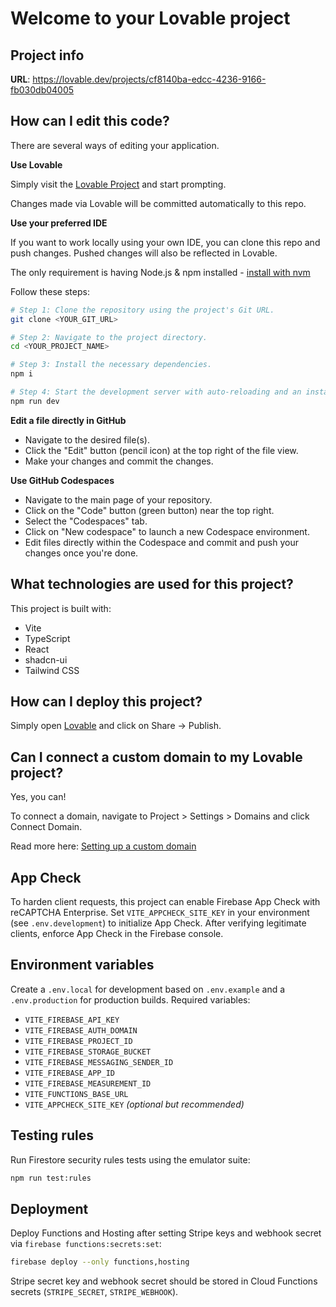 # Welcome to your Lovable project

## Project info

**URL**: https://lovable.dev/projects/cf8140ba-edcc-4236-9166-fb030db04005

## How can I edit this code?

There are several ways of editing your application.

**Use Lovable**

Simply visit the [Lovable Project](https://lovable.dev/projects/cf8140ba-edcc-4236-9166-fb030db04005) and start prompting.

Changes made via Lovable will be committed automatically to this repo.

**Use your preferred IDE**

If you want to work locally using your own IDE, you can clone this repo and push changes. Pushed changes will also be reflected in Lovable.

The only requirement is having Node.js & npm installed - [install with nvm](https://github.com/nvm-sh/nvm#installing-and-updating)

Follow these steps:

```sh
# Step 1: Clone the repository using the project's Git URL.
git clone <YOUR_GIT_URL>

# Step 2: Navigate to the project directory.
cd <YOUR_PROJECT_NAME>

# Step 3: Install the necessary dependencies.
npm i

# Step 4: Start the development server with auto-reloading and an instant preview.
npm run dev
```

**Edit a file directly in GitHub**

- Navigate to the desired file(s).
- Click the "Edit" button (pencil icon) at the top right of the file view.
- Make your changes and commit the changes.

**Use GitHub Codespaces**

- Navigate to the main page of your repository.
- Click on the "Code" button (green button) near the top right.
- Select the "Codespaces" tab.
- Click on "New codespace" to launch a new Codespace environment.
- Edit files directly within the Codespace and commit and push your changes once you're done.

## What technologies are used for this project?

This project is built with:

- Vite
- TypeScript
- React
- shadcn-ui
- Tailwind CSS

## How can I deploy this project?

Simply open [Lovable](https://lovable.dev/projects/cf8140ba-edcc-4236-9166-fb030db04005) and click on Share -> Publish.

## Can I connect a custom domain to my Lovable project?

Yes, you can!

To connect a domain, navigate to Project > Settings > Domains and click Connect Domain.

Read more here: [Setting up a custom domain](https://docs.lovable.dev/tips-tricks/custom-domain#step-by-step-guide)

## App Check

To harden client requests, this project can enable Firebase App Check with reCAPTCHA Enterprise. Set `VITE_APPCHECK_SITE_KEY` in your environment (see `.env.development`) to initialize App Check. After verifying legitimate clients, enforce App Check in the Firebase console.

## Environment variables

Create a `.env.local` for development based on `.env.example` and a `.env.production` for production builds. Required variables:

- `VITE_FIREBASE_API_KEY`
- `VITE_FIREBASE_AUTH_DOMAIN`
- `VITE_FIREBASE_PROJECT_ID`
- `VITE_FIREBASE_STORAGE_BUCKET`
- `VITE_FIREBASE_MESSAGING_SENDER_ID`
- `VITE_FIREBASE_APP_ID`
- `VITE_FIREBASE_MEASUREMENT_ID`
- `VITE_FUNCTIONS_BASE_URL`
- `VITE_APPCHECK_SITE_KEY` *(optional but recommended)*

## Testing rules

Run Firestore security rules tests using the emulator suite:

```sh
npm run test:rules
```

## Deployment

Deploy Functions and Hosting after setting Stripe keys and webhook secret via `firebase functions:secrets:set`:

```sh
firebase deploy --only functions,hosting
```

Stripe secret key and webhook secret should be stored in Cloud Functions secrets (`STRIPE_SECRET`, `STRIPE_WEBHOOK`).
